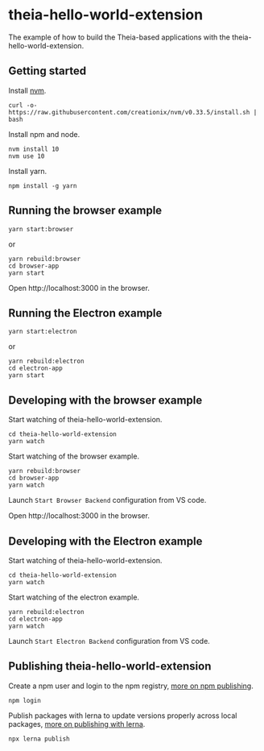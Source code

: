 # theia-hello-world-extension
The example of how to build the Theia-based applications with the theia-hello-world-extension.

## Getting started

Install [nvm](https://github.com/creationix/nvm#install-script).

    curl -o- https://raw.githubusercontent.com/creationix/nvm/v0.33.5/install.sh | bash

Install npm and node.

    nvm install 10
    nvm use 10

Install yarn.

    npm install -g yarn

## Running the browser example

    yarn start:browser

or

    yarn rebuild:browser
    cd browser-app
    yarn start

Open http://localhost:3000 in the browser.

## Running the Electron example

    yarn start:electron

or

    yarn rebuild:electron
    cd electron-app
    yarn start

## Developing with the browser example

Start watching of theia-hello-world-extension.

    cd theia-hello-world-extension
    yarn watch

Start watching of the browser example.

    yarn rebuild:browser
    cd browser-app
    yarn watch

Launch `Start Browser Backend` configuration from VS code.

Open http://localhost:3000 in the browser.

## Developing with the Electron example

Start watching of theia-hello-world-extension.

    cd theia-hello-world-extension
    yarn watch

Start watching of the electron example.

    yarn rebuild:electron
    cd electron-app
    yarn watch

Launch `Start Electron Backend` configuration from VS code.

## Publishing theia-hello-world-extension

Create a npm user and login to the npm registry, [more on npm publishing](https://docs.npmjs.com/getting-started/publishing-npm-packages).

    npm login

Publish packages with lerna to update versions properly across local packages, [more on publishing with lerna](https://github.com/lerna/lerna#publish).

    npx lerna publish
